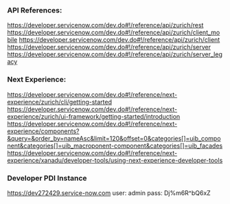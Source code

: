 ### API References:
https://developer.servicenow.com/dev.do#!/reference/api/zurich/rest
https://developer.servicenow.com/dev.do#!/reference/api/zurich/client_mobile
https://developer.servicenow.com/dev.do#!/reference/api/zurich/client
https://developer.servicenow.com/dev.do#!/reference/api/zurich/server
https://developer.servicenow.com/dev.do#!/reference/api/zurich/server_legacy

### Next Experience:
https://developer.servicenow.com/dev.do#!/reference/next-experience/zurich/cli/getting-started
https://developer.servicenow.com/dev.do#!/reference/next-experience/zurich/ui-framework/getting-started/introduction
https://developer.servicenow.com/dev.do#!/reference/next-experience/components?&query=&order_by=nameAsc&limit=120&offset=0&categories[]=uib_component&categories[]=uib_macroponent-component&categories[]=uib_facades
https://developer.servicenow.com/dev.do#!/reference/next-experience/xanadu/developer-tools/using-next-experience-developer-tools

### Developer PDI Instance
https://dev272429.service-now.com
user: admin
pass: Dj%m6R^bQ6xZ

